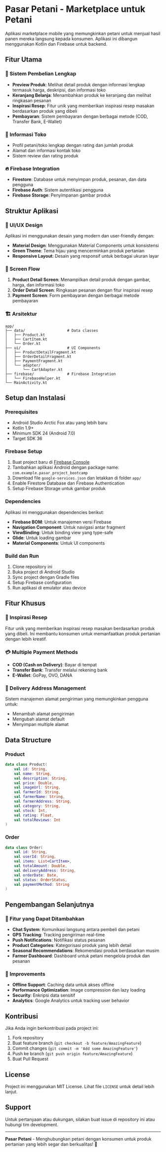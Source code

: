 # Pasar Petani - Marketplace untuk Petani

Aplikasi marketplace mobile yang memungkinkan petani untuk menjual hasil panen mereka langsung kepada konsumen. Aplikasi ini dibangun menggunakan Kotlin dan Firebase untuk backend.

## Fitur Utama

### 🛒 Sistem Pembelian Lengkap
- **Preview Produk**: Melihat detail produk dengan informasi lengkap termasuk harga, deskripsi, dan informasi toko
- **Keranjang Belanja**: Menambahkan produk ke keranjang dan melihat ringkasan pesanan
- **Inspirasi Resep**: Fitur unik yang memberikan inspirasi resep masakan berdasarkan produk yang dibeli
- **Pembayaran**: Sistem pembayaran dengan berbagai metode (COD, Transfer Bank, E-Wallet)

### 🏪 Informasi Toko
- Profil petani/toko lengkap dengan rating dan jumlah produk
- Alamat dan informasi kontak toko
- Sistem review dan rating produk

### 🔥 Firebase Integration
- **Firestore**: Database untuk menyimpan produk, pesanan, dan data pengguna
- **Firebase Auth**: Sistem autentikasi pengguna
- **Firebase Storage**: Penyimpanan gambar produk

## Struktur Aplikasi

### 🎨 UI/UX Design
Aplikasi ini menggunakan desain yang modern dan user-friendly dengan:
- **Material Design**: Menggunakan Material Components untuk konsistensi
- **Green Theme**: Tema hijau yang mencerminkan produk pertanian
- **Responsive Layout**: Desain yang responsif untuk berbagai ukuran layar

### 📱 Screen Flow
1. **Product Detail Screen**: Menampilkan detail produk dengan gambar, harga, dan informasi toko
2. **Order Detail Screen**: Ringkasan pesanan dengan fitur inspirasi resep
3. **Payment Screen**: Form pembayaran dengan berbagai metode pembayaran

### 🏗 Arsitektur
```
app/
├── data/                   # Data classes
│   ├── Product.kt
│   ├── CartItem.kt
│   └── Order.kt
├── ui/                     # UI Components
│   ├── ProductDetailFragment.kt
│   ├── OrderDetailFragment.kt
│   ├── PaymentFragment.kt
│   └── adapter/
│       └── CartAdapter.kt
├── firebase/               # Firebase Integration
│   └── FirebaseHelper.kt
└── MainActivity.kt
```

## Setup dan Instalasi

### Prerequisites
- Android Studio Arctic Fox atau yang lebih baru
- Kotlin 1.9+
- Minimum SDK 24 (Android 7.0)
- Target SDK 36

### Firebase Setup
1. Buat project baru di [Firebase Console](https://console.firebase.google.com/)
2. Tambahkan aplikasi Android dengan package name: `com.example.pasar_project_bootcamp`
3. Download file `google-services.json` dan letakkan di folder `app/`
4. Enable Firestore Database dan Firebase Authentication
5. Setup Firebase Storage untuk gambar produk

### Dependencies
Aplikasi ini menggunakan dependencies berikut:
- **Firebase BOM**: Untuk manajemen versi Firebase
- **Navigation Component**: Untuk navigasi antar fragment
- **ViewBinding**: Untuk binding view yang type-safe
- **Glide**: Untuk loading gambar
- **Material Components**: Untuk UI components

### Build dan Run
1. Clone repository ini
2. Buka project di Android Studio
3. Sync project dengan Gradle files
4. Setup Firebase configuration
5. Run aplikasi di emulator atau device

## Fitur Khusus

### 🍳 Inspirasi Resep
Fitur unik yang memberikan inspirasi resep masakan berdasarkan produk yang dibeli. Ini membantu konsumen untuk memanfaatkan produk pertanian dengan lebih kreatif.

### 💳 Multiple Payment Methods
- **COD (Cash on Delivery)**: Bayar di tempat
- **Transfer Bank**: Transfer melalui rekening bank
- **E-Wallet**: GoPay, OVO, DANA

### 📍 Delivery Address Management
Sistem manajemen alamat pengiriman yang memungkinkan pengguna untuk:
- Menambah alamat pengiriman
- Mengubah alamat default
- Menyimpan multiple alamat

## Data Structure

### Product
```kotlin
data class Product(
    val id: String,
    val name: String,
    val description: String,
    val price: Double,
    val imageUrl: String,
    val farmerId: String,
    val farmerName: String,
    val farmerAddress: String,
    val category: String,
    val stock: Int,
    val rating: Float,
    val totalReviews: Int
)
```

### Order
```kotlin
data class Order(
    val id: String,
    val userId: String,
    val items: List<CartItem>,
    val totalAmount: Double,
    val deliveryAddress: String,
    val orderDate: Date,
    val status: OrderStatus,
    val paymentMethod: String
)
```

## Pengembangan Selanjutnya

### 🚀 Fitur yang Dapat Ditambahkan
- **Chat System**: Komunikasi langsung antara pembeli dan petani
- **GPS Tracking**: Tracking pengiriman real-time
- **Push Notifications**: Notifikasi status pesanan
- **Product Categories**: Kategorisasi produk yang lebih detail
- **Seasonal Recommendations**: Rekomendasi produk berdasarkan musim
- **Farmer Dashboard**: Dashboard untuk petani mengelola produk dan pesanan

### 🔧 Improvements
- **Offline Support**: Caching data untuk akses offline
- **Performance Optimization**: Image compression dan lazy loading
- **Security**: Enkripsi data sensitif
- **Analytics**: Google Analytics untuk tracking user behavior

## Kontribusi

Jika Anda ingin berkontribusi pada project ini:
1. Fork repository
2. Buat feature branch (`git checkout -b feature/AmazingFeature`)
3. Commit changes (`git commit -m 'Add some AmazingFeature'`)
4. Push ke branch (`git push origin feature/AmazingFeature`)
5. Buat Pull Request

## License

Project ini menggunakan MIT License. Lihat file `LICENSE` untuk detail lebih lanjut.

## Support

Untuk pertanyaan atau dukungan, silakan buat issue di repository ini atau hubungi tim development.

---

**Pasar Petani** - Menghubungkan petani dengan konsumen untuk produk pertanian yang lebih segar dan berkualitas! 🌱